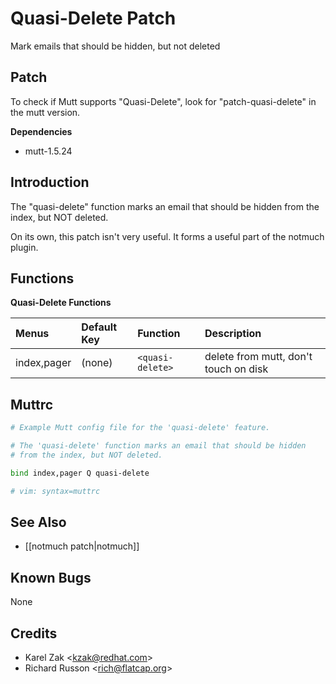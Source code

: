 Quasi-Delete Patch
==================

Mark emails that should be hidden, but not deleted

Patch
-----

To check if Mutt supports "Quasi-Delete", look for "patch-quasi-delete" in the mutt version.

**Dependencies**
-   mutt-1.5.24

Introduction
------------

The "quasi-delete" function marks an email that should be hidden from the index, but NOT deleted.

On its own, this patch isn't very useful. It forms a useful part of the notmuch plugin.

Functions
---------

**Quasi-Delete Functions**

| Menus       | Default Key | Function         | Description                           |
|:------------|:------------|:-----------------|:--------------------------------------|
| index,pager | (none)      | `<quasi-delete>` | delete from mutt, don't touch on disk |

Muttrc
------

```bash
# Example Mutt config file for the 'quasi-delete' feature.

# The 'quasi-delete' function marks an email that should be hidden
# from the index, but NOT deleted.

bind index,pager Q quasi-delete

# vim: syntax=muttrc
```

See Also
--------

-   [[notmuch patch|notmuch]]

Known Bugs
----------

None

Credits
-------

-   Karel Zak \<kzak@redhat.com\>
-   Richard Russon \<rich@flatcap.org\>

